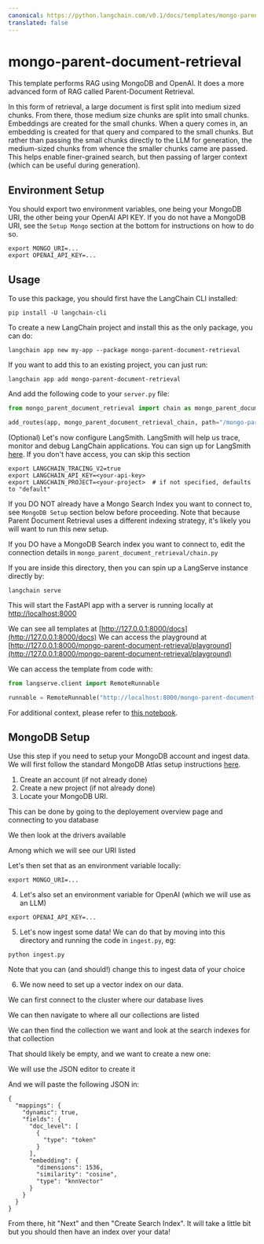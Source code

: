```yaml
---
canonical: https://python.langchain.com/v0.1/docs/templates/mongo-parent-document-retrieval
translated: false
---
```


# mongo-parent-document-retrieval

This template performs RAG using MongoDB and OpenAI.
It does a more advanced form of RAG called Parent-Document Retrieval.

In this form of retrieval, a large document is first split into medium sized chunks.
From there, those medium size chunks are split into small chunks.
Embeddings are created for the small chunks.
When a query comes in, an embedding is created for that query and compared to the small chunks.
But rather than passing the small chunks directly to the LLM for generation, the medium-sized chunks
from whence the smaller chunks came are passed.
This helps enable finer-grained search, but then passing of larger context (which can be useful during generation).

## Environment Setup

You should export two environment variables, one being your MongoDB URI, the other being your OpenAI API KEY.
If you do not have a MongoDB URI, see the `Setup Mongo` section at the bottom for instructions on how to do so.

```shell
export MONGO_URI=...
export OPENAI_API_KEY=...
```

## Usage

To use this package, you should first have the LangChain CLI installed:

```shell
pip install -U langchain-cli
```

To create a new LangChain project and install this as the only package, you can do:

```shell
langchain app new my-app --package mongo-parent-document-retrieval
```

If you want to add this to an existing project, you can just run:

```shell
langchain app add mongo-parent-document-retrieval
```

And add the following code to your `server.py` file:

```python
from mongo_parent_document_retrieval import chain as mongo_parent_document_retrieval_chain

add_routes(app, mongo_parent_document_retrieval_chain, path="/mongo-parent-document-retrieval")
```

(Optional) Let's now configure LangSmith.
LangSmith will help us trace, monitor and debug LangChain applications.
You can sign up for LangSmith [here](https://smith.langchain.com/).
If you don't have access, you can skip this section

```shell
export LANGCHAIN_TRACING_V2=true
export LANGCHAIN_API_KEY=<your-api-key>
export LANGCHAIN_PROJECT=<your-project>  # if not specified, defaults to "default"
```

If you DO NOT already have a Mongo Search Index you want to connect to, see `MongoDB Setup` section below before proceeding.
Note that because Parent Document Retrieval uses a different indexing strategy, it's likely you will want to run this new setup.

If you DO have a MongoDB Search index you want to connect to, edit the connection details in `mongo_parent_document_retrieval/chain.py`

If you are inside this directory, then you can spin up a LangServe instance directly by:

```shell
langchain serve
```

This will start the FastAPI app with a server is running locally at
[http://localhost:8000](http://localhost:8000)

We can see all templates at [http://127.0.0.1:8000/docs](http://127.0.0.1:8000/docs)
We can access the playground at [http://127.0.0.1:8000/mongo-parent-document-retrieval/playground](http://127.0.0.1:8000/mongo-parent-document-retrieval/playground)

We can access the template from code with:

```python
from langserve.client import RemoteRunnable

runnable = RemoteRunnable("http://localhost:8000/mongo-parent-document-retrieval")
```

For additional context, please refer to [this notebook](https://colab.research.google.com/drive/1cr2HBAHyBmwKUerJq2if0JaNhy-hIq7I#scrollTo=TZp7_CBfxTOB).

## MongoDB Setup

Use this step if you need to setup your MongoDB account and ingest data.
We will first follow the standard MongoDB Atlas setup instructions [here](https://www.mongodb.com/docs/atlas/getting-started/).

1. Create an account (if not already done)
2. Create a new project (if not already done)
3. Locate your MongoDB URI.

This can be done by going to the deployement overview page and connecting to you database

We then look at the drivers available

Among which we will see our URI listed

Let's then set that as an environment variable locally:

```shell
export MONGO_URI=...
```

4. Let's also set an environment variable for OpenAI (which we will use as an LLM)

```shell
export OPENAI_API_KEY=...
```

5. Let's now ingest some data! We can do that by moving into this directory and running the code in `ingest.py`, eg:

```shell
python ingest.py
```

Note that you can (and should!) change this to ingest data of your choice

6. We now need to set up a vector index on our data.

We can first connect to the cluster where our database lives

We can then navigate to where all our collections are listed

We can then find the collection we want and look at the search indexes for that collection

That should likely be empty, and we want to create a new one:

We will use the JSON editor to create it

And we will paste the following JSON in:

```text
{
  "mappings": {
    "dynamic": true,
    "fields": {
      "doc_level": [
        {
          "type": "token"
        }
      ],
      "embedding": {
        "dimensions": 1536,
        "similarity": "cosine",
        "type": "knnVector"
      }
    }
  }
}
```

From there, hit "Next" and then "Create Search Index". It will take a little bit but you should then have an index over your data!